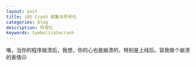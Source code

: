 ```yaml
---
layout: post
title: iOS Crash 收集与符号化
categories: blog
description: 符号化
keywords: Symbolicatecrash
---
```

   咯，当你的程序崩溃后，我想，你的心也是崩溃的，特别是上线后。容我做个崩溃的表情😖